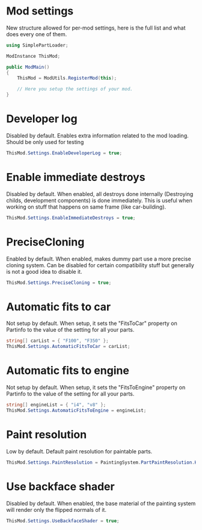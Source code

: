 # Mod settings

New structure allowed for per-mod settings, here is the full list and what does every one of them.

```cs
using SimplePartLoader;

ModInstance ThisMod;

public ModMain()
{
    ThisMod = ModUtils.RegisterMod(this);

    // Here you setup the settings of your mod.
}
```
# Developer log

Disabled by default.
Enables extra information related to the mod loading. Should be only used for testing

```cs
ThisMod.Settings.EnableDeveloperLog = true;
```

# Enable immediate destroys

Disabled by default. 
When enabled, all destroys done internally (Destroying childs, development components) is done immediately. This is useful when working on stuff that happens on same frame (like car-building).

```cs
ThisMod.Settings.EnableImmediateDestroys = true;
```

# PreciseCloning

Enabled by default.
When enabled, makes dummy part use a more precise cloning system. Can be disabled for certain compatibility stuff but generally is not a good idea to disable it.

```cs
ThisMod.Settings.PreciseCloning = true;
```

# Automatic fits to car

Not setup by default.
When setup, it sets the "FitsToCar" property on Partinfo to the value of the setting for all your parts.

```cs
string[] carList = { "F100", "F350" };
ThisMod.Settings.AutomaticFitsToCar = carList;
```

# Automatic fits to engine

Not setup by default.
When setup, it sets the "FitsToEngine" property on Partinfo to the value of the setting for all your parts.

```cs
string[] engineList = { "i4", "v8" };
ThisMod.Settings.AutomaticFitsToEngine = engineList;
```

# Paint resolution

Low by default.
Default paint resolution for paintable parts.

```cs
ThisMod.Settings.PaintResolution = PaintingSystem.PartPaintResolution.High;
```

# Use backface shader

Disabled by default.
When enabled, the base material of the painting system will render only the flipped normals of it.

```cs
ThisMod.Settings.UseBackfaceShader = true;
```